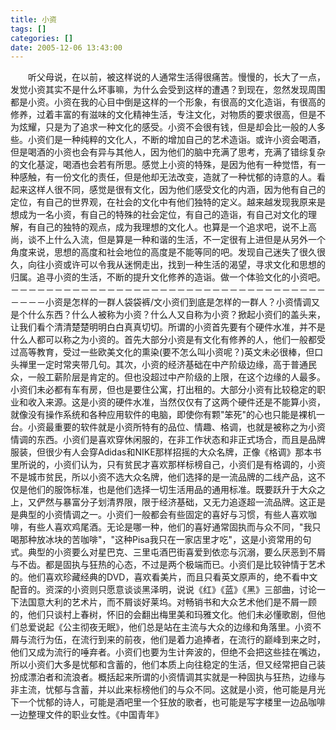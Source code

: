 ```yaml
---
title: 小资
tags: []
categories: []
date: 2005-12-06 13:43:00 
---
```



&emsp;&emsp;听父母说，在以前，被这样说的人通常生活得很痛苦。慢慢的，长大了一点，发觉小资其实不是什么坏事嘛，为什么会受到这样的遭遇？到现在，忽然发现周围都是小资。小资在我的心目中倒是这样的一个形象，有很高的文化造诣，有很高的修养，过着丰富的有滋味的文化精神生活，专注文化，对物质的要求很高，但是不为炫耀，只是为了追求一种文化的感受。小资不会很有钱，但是却会比一般的人多些。小资们是一种纯粹的文化人，不断的增加自己的艺术造诣。或许小资会喝酒，但是喝酒的小资也会有异与其他人，因为他们的脑中充满了思考，充满了错综复杂的文化基淀，喝酒也会若有所思。感觉上小资的特殊，是因为他有一种觉悟，有一种感触，有一份文化的责任，但是他却无法改变，造就了一种忧郁的诗意的人。看起来这样人很不同，感觉是很有文化，因为他们感受文化的内涵，因为他有自己的定位，有自己的世界观，在社会的文化中有他们独特的定义。越来越发现我原来是想成为一名小资，有自己的特殊的社会定位，有自己的造诣，有自己对文化的理解，有自己的独特的观点，成为我理想的文化人。也算是一个追求吧，说不上高尚，谈不上什么入流，但是算是一种和谐的生活，不一定很有上进但是从另外一个角度来说，思想的高度和社会地位的高度是不能等同的吧。发现自己迷失了很久很久，向往小资或许可以令我从迷惘走出，找到一种生活的渴望，寻求文化和思想的归属。追寻小资的生活，不断的提升文化修养的造诣。做一个体验文化的小资吧。－－－－－－－－－－－－－－－－－－－－－－－－－－－－－－－－－－－－－－－－小资是怎样的一群人袋袋裤/文小资们到底是怎样的一群人？小资情调又是个什么东西？什么人被称为小资？什么人又自称为小资？掀起小资们的盖头来，让我们看个清清楚楚明明白白真真切切。所谓的小资首先要有个硬件水准，并不是什么人都可以称之为小资的。首先大部分小资是有文化有修养的人，他们一般都受过高等教育，受过一些欧美文化的熏染(要不怎么叫小资呢？)英文未必很棒，但口头禅里一定时常夹带几句。其次，小资的经济基础在中产阶级边缘，高于普通民众，一般工薪阶层是肯定的。但也没超过中产阶级的上限，在这个边缘的人最多。小资们未必都有车有房，但也是要住公寓，打出租的。大部分小资有比较稳定的职业和收入来源。这是小资的硬件水准，当然仅仅有了这两个硬件还是不能算小资，就像没有操作系统和各种应用软件的电脑，即使你有颗"笨死"的心也只能是裸机一台。小资最重要的软件就是小资所特有的品位、情趣、格调，也就是被称之为小资情调的东西。小资们是喜欢穿休闲服的，在非工作状态和非正式场合，而且是品牌服装，但很少有人会穿Adidas和NIKE那样招摇的大众名牌，正像《格调》那本书里所说的，小资们认为，只有贫民才喜欢那样标榜自己，小资们是有格调的，小资不是城市贫民，所以小资不选大众名牌，他们选择的是一流品牌的二线产品，这不仅是他们的服饰标准，也是他们选择一切生活用品的通用标准。既要跃升于大众之上，又俨然与暴富分子划清界限，限于经济基础，又无力追逐超一流品牌。这正是是典型的小资情调之一。小资们一般都会有些固定的喜好与习惯，有些人喜欢咖啡，有些人喜欢鸡尾酒。无论是哪一种，他们的喜好通常固执而与众不同，"我只喝那种放冰块的苦咖啡"，"这种Pisa我只在一家店里才吃"，这是小资常用的句式。典型的小资要么对星巴克、三里屯酒巴街喜爱到依恋与沉溺，要么厌恶到不屑与不齿。都是固执与狂热的心态，不过是两个极端而已。小资们是比较钟情于艺术的。他们喜欢珍藏经典的DVD，喜欢看美片，而且只看英文原声的，绝不看中文配音的。资深的小资则只愿意谈谈黑泽明，说说《红》《蓝》《黑》三部曲，讨论一下法国意大利的艺术片，而不屑谈好莱坞。对畅销书和大众艺术他们是不屑一顾的，他们只谈村上春树，怀旧的会翻出梅里美和玛雅文化。他们未必懂歌剧，但他们总爱说起《公主彻夜无眠》，他们总是站在主流与大众的边缘和角落里。小资不屑与流行为伍，在流行到来的前夜，他们是着力追捧者，在流行的巅峰到来之时，他们又成为流行的唾弃者。小资们也要为生计奔波的，但绝不会把这些挂在嘴边，所以小资们大多是忧郁和含蓄的，他们本质上向往稳定的生活，但又经常把自己装扮成漂泊者和流浪者。概括起来所谓的小资情调其实就是一种固执与狂热，边缘与非主流，忧郁与含蓄，并以此来标榜他们的与众不同。这就是小资，他可能是月光下一个忧郁的诗人，可能是酒吧里一个狂放的歌者，也可能是写字楼里一边品咖啡一边整理文件的职业女性。《中国青年》
